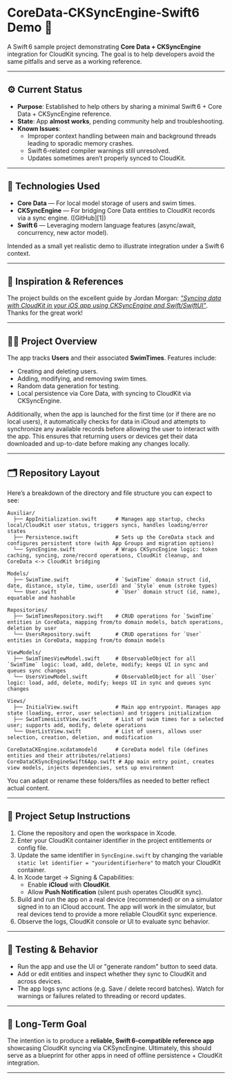 # CoreData‑CKSyncEngine‑Swift6 Demo 🚀

A Swift 6 sample project demonstrating **Core Data + CKSyncEngine** integration for CloudKit syncing. The goal is to help developers avoid the same pitfalls and serve as a working reference.

---

## ⚙️ Current Status

* **Purpose**: Established to help others by sharing a minimal Swift 6 + Core Data + CKSyncEngine reference.
* **State**: App **almost works**, pending community help and troubleshooting.
* **Known Issues**:
  * Improper context handling between main and background threads leading to sporadic memory crashes.
  * Swift 6-related compiler warnings still unresolved.
  * Updates sometimes aren’t properly synced to CloudKit.

---

## 🧩 Technologies Used

* **Core Data** — For local model storage of users and swim times.
* **CKSyncEngine** — For bridging Core Data entities to CloudKit records via a sync engine. ([GitHub][1])
* **Swift 6** — Leveraging modern language features (async/await, concurrency, new actor model).

Intended as a small yet realistic demo to illustrate integration under a Swift 6 context.

---

## 🍻 Inspiration & References

The project builds on the excellent guide by Jordan Morgan: [*"Syncing data with CloudKit in your iOS app using CKSyncEngine and Swift/SwiftUI"*](https://superwall.com/blog/syncing-data-with-cloudkit-in-your-ios-app-using-cksyncengine-and-swift-and-swiftui). Thanks for the great work!

---

## 🏊‍♀️ Project Overview

The app tracks **Users** and their associated **SwimTimes**. Features include:

* Creating and deleting users.
* Adding, modifying, and removing swim times.
* Random data generation for testing.
* Local persistence via Core Data, with syncing to CloudKit via CKSyncEngine.

Additionally, when the app is launched for the first time (or if there are no local users), it automatically checks for data in iCloud and attempts to synchronize any available records before allowing the user to interact with the app. This ensures that returning users or devices get their data downloaded and up-to-date before making any changes locally.

---

## 🗂 Repository Layout

Here’s a breakdown of the directory and file structure you can expect to see:

```
Auxiliar/
  ├── AppInitialization.swift      # Manages app startup, checks local/CloudKit user status, triggers syncs, handles loading/error states
  ├── Persistence.swift            # Sets up the CoreData stack and configures persistent store (with App Groups and migration options)
  └── SyncEngine.swift             # Wraps CKSyncEngine logic: token caching, syncing, zone/record operations, CloudKit cleanup, and CoreData <-> CloudKit bridging

Models/
  ├── SwimTime.swift               # `SwimTime` domain struct (id, date, distance, style, time, userId) and `Style` enum (stroke types)
  └── User.swift                   # `User` domain struct (id, name), equatable and hashable

Repositories/
  ├── SwimTimesRepository.swift    # CRUD operations for `SwimTime` entities in CoreData, mapping from/to domain models, batch operations, deletion by user
  └── UsersRepository.swift        # CRUD operations for `User` entities in CoreData, mapping from/to domain models

ViewModels/
  ├── SwimTimesViewModel.swift     # ObservableObject for all `SwimTime` logic: load, add, delete, modify; keeps UI in sync and queues sync changes
  └── UsersViewModel.swift         # ObservableObject for all `User` logic: load, add, delete, modify; keeps UI in sync and queues sync changes

Views/
  ├── InitialView.swift            # Main app entrypoint. Manages app state (loading, error, user selection) and triggers initialization
  ├── SwimTimesListView.swift      # List of swim times for a selected user; supports add, modify, delete operations
  └── UserListView.swift           # List of users, allows user selection, creation, deletion, and modification

CoreDataCKEngine.xcdatamodeld      # CoreData model file (defines entities and their attributes/relations)
CoreDataCKSyncEngineSwift6App.swift # App main entry point, creates view models, injects dependencies, sets up environment

```

You can adapt or rename these folders/files as needed to better reflect actual content.

---

## 🔧 Project Setup Instructions

1. Clone the repository and open the workspace in Xcode.
2. Enter your CloudKit container identifier in the project entitlements or config file.
3. Update the same identifier in `SyncEngine.swift` by changing the variable `static let identifier = "youridentifierhere"` to match your CloudKit container.
4. In Xcode target → Signing & Capabilities:
   * Enable **iCloud** with **CloudKit**.
   * Allow **Push Notification** (silent push operates CloudKit sync).
5. Build and run the app on a real device (recommended) or on a simulator signed in to an iCloud account. The app will work in the simulator, but real devices tend to provide a more reliable CloudKit sync experience.
6. Observe the logs, CloudKit console or UI to evaluate sync behavior.

---

## 🚀 Testing & Behavior

* Run the app and use the UI or "generate random" button to seed data.
* Add or edit entities and inspect whether they sync to CloudKit and across devices.
* The app logs sync actions (e.g. Save / delete record batches). Watch for warnings or failures related to threading or record updates.

---

## 🎯 Long‑Term Goal

The intention is to produce a **reliable, Swift 6-compatible reference app** showcasing CloudKit syncing via CKSyncEngine. Ultimately, this should serve as a blueprint for other apps in need of offline persistence + CloudKit integration.

---
